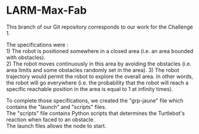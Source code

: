 # LARM-Max-Fab
This branch of our Git repository corresponds to our work for the Challenge 1.  
  
The specifications were :  
	1) The robot is positioned somewhere in a closed area (i.e. an area bounded with obstacles).  
	2) The robot moves continuously in this area by avoiding the obstacles (i.e. area limits and some obstacles randomly set in the area).
	3) The robot trajectory would permit the robot to explore the overall area. In other words, the robot will go everywhere (i.e. the probability that the robot
      will reach a specific reachable position in the area is equal to 1 at infinity times).  
        
        
To complete those specifications, we created the "grp-jaune" file which contains the "launch" and "scripts" files.  
The "scripts" file contains Python scripts that determines the Turtlebot's reaction when faced to an obstacle.  
The launch files allows the node to start.
